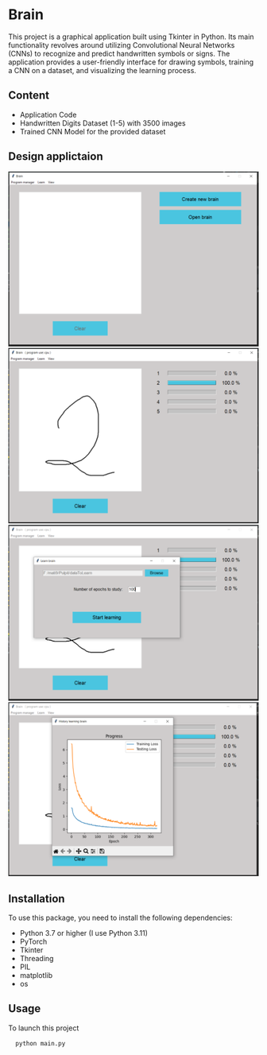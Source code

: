 #  Brain
This project is a graphical application built using Tkinter in Python. Its main functionality revolves around utilizing Convolutional Neural Networks (CNNs) to recognize and predict handwritten symbols or signs. The application provides a user-friendly interface for drawing symbols, training a CNN on a dataset, and visualizing the learning process.

## Content
* Application Code
* Handwritten Digits Dataset (1-5) with 3500 images
* Trained CNN Model for the provided dataset

## Design applictaion
![Screenshot](img/StartWindow.PNG)
![Screenshot](img/ReadyWindow.PNG)
![Screenshot](img/LearnWindow.PNG)
![Screenshot](img/HistoryWindow.PNG)

## Installation
To use this package, you need to install the following dependencies:

* Python 3.7 or higher (I use Python 3.11)
* PyTorch
* Tkinter
* Threading
* PIL
* matplotlib
* os

## Usage
To launch this project

```python
  python main.py
```